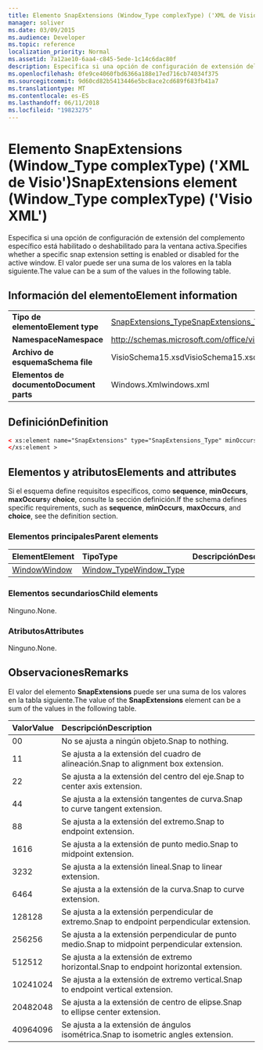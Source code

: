 ```yaml
---
title: Elemento SnapExtensions (Window_Type complexType) ('XML de Visio')
manager: soliver
ms.date: 03/09/2015
ms.audience: Developer
ms.topic: reference
localization_priority: Normal
ms.assetid: 7a12ae10-6aa4-c845-5ede-1c14c6dac80f
description: Especifica si una opción de configuración de extensión del complemento específico está habilitado o deshabilitado para la ventana activa. El valor puede ser una suma de los valores en la tabla siguiente.
ms.openlocfilehash: 0fe9ce4060fbd6366a188e17ed716cb74034f375
ms.sourcegitcommit: 9d60cd82b5413446e5bc8ace2cd689f683fb41a7
ms.translationtype: MT
ms.contentlocale: es-ES
ms.lasthandoff: 06/11/2018
ms.locfileid: "19823275"
---
```

# <a name="snapextensions-element-windowtype-complextype-visio-xml"></a><span data-ttu-id="724a6-104">Elemento SnapExtensions (Window_Type complexType) ('XML de Visio')</span><span class="sxs-lookup"><span data-stu-id="724a6-104">SnapExtensions element (Window_Type complexType) ('Visio XML')</span></span>

<span data-ttu-id="724a6-105">Especifica si una opción de configuración de extensión del complemento específico está habilitado o deshabilitado para la ventana activa.</span><span class="sxs-lookup"><span data-stu-id="724a6-105">Specifies whether a specific snap extension setting is enabled or disabled for the active window.</span></span> <span data-ttu-id="724a6-106">El valor puede ser una suma de los valores en la tabla siguiente.</span><span class="sxs-lookup"><span data-stu-id="724a6-106">The value can be a sum of the values in the following table.</span></span>
  
## <a name="element-information"></a><span data-ttu-id="724a6-107">Información del elemento</span><span class="sxs-lookup"><span data-stu-id="724a6-107">Element information</span></span>

|||
|:-----|:-----|
|<span data-ttu-id="724a6-108">**Tipo de elemento**</span><span class="sxs-lookup"><span data-stu-id="724a6-108">**Element type**</span></span> <br/> |[<span data-ttu-id="724a6-109">SnapExtensions_Type</span><span class="sxs-lookup"><span data-stu-id="724a6-109">SnapExtensions_Type</span></span>](snapextensions_type-complextypevisio-xml.md) <br/> |
|<span data-ttu-id="724a6-110">**Namespace**</span><span class="sxs-lookup"><span data-stu-id="724a6-110">**Namespace**</span></span> <br/> |http://schemas.microsoft.com/office/visio/2012/main  <br/> |
|<span data-ttu-id="724a6-111">**Archivo de esquema**</span><span class="sxs-lookup"><span data-stu-id="724a6-111">**Schema file**</span></span> <br/> |<span data-ttu-id="724a6-112">VisioSchema15.xsd</span><span class="sxs-lookup"><span data-stu-id="724a6-112">VisioSchema15.xsd</span></span>  <br/> |
|<span data-ttu-id="724a6-113">**Elementos de documento**</span><span class="sxs-lookup"><span data-stu-id="724a6-113">**Document parts**</span></span> <br/> |<span data-ttu-id="724a6-114">Windows.Xml</span><span class="sxs-lookup"><span data-stu-id="724a6-114">windows.xml</span></span>  <br/> |
   
## <a name="definition"></a><span data-ttu-id="724a6-115">Definición</span><span class="sxs-lookup"><span data-stu-id="724a6-115">Definition</span></span>

```XML
< xs:element name="SnapExtensions" type="SnapExtensions_Type" minOccurs="0" maxOccurs="1" >
</xs:element >
```

## <a name="elements-and-attributes"></a><span data-ttu-id="724a6-116">Elementos y atributos</span><span class="sxs-lookup"><span data-stu-id="724a6-116">Elements and attributes</span></span>

<span data-ttu-id="724a6-117">Si el esquema define requisitos específicos, como **sequence**, **minOccurs**, **maxOccurs**y **choice**, consulte la sección definición.</span><span class="sxs-lookup"><span data-stu-id="724a6-117">If the schema defines specific requirements, such as **sequence**, **minOccurs**, **maxOccurs**, and **choice**, see the definition section.</span></span> 
  
### <a name="parent-elements"></a><span data-ttu-id="724a6-118">Elementos principales</span><span class="sxs-lookup"><span data-stu-id="724a6-118">Parent elements</span></span>

|<span data-ttu-id="724a6-119">**Element**</span><span class="sxs-lookup"><span data-stu-id="724a6-119">**Element**</span></span>|<span data-ttu-id="724a6-120">**Tipo**</span><span class="sxs-lookup"><span data-stu-id="724a6-120">**Type**</span></span>|<span data-ttu-id="724a6-121">**Descripción**</span><span class="sxs-lookup"><span data-stu-id="724a6-121">**Description**</span></span>|
|:-----|:-----|:-----|
|[<span data-ttu-id="724a6-122">Window</span><span class="sxs-lookup"><span data-stu-id="724a6-122">Window</span></span>](window-element-windows_type-complextypevisio-xml.md) <br/> |[<span data-ttu-id="724a6-123">Window_Type</span><span class="sxs-lookup"><span data-stu-id="724a6-123">Window_Type</span></span>](window_type-complextypevisio-xml.md) <br/> ||
   
### <a name="child-elements"></a><span data-ttu-id="724a6-124">Elementos secundarios</span><span class="sxs-lookup"><span data-stu-id="724a6-124">Child elements</span></span>

<span data-ttu-id="724a6-125">Ninguno.</span><span class="sxs-lookup"><span data-stu-id="724a6-125">None.</span></span>
  
### <a name="attributes"></a><span data-ttu-id="724a6-126">Atributos</span><span class="sxs-lookup"><span data-stu-id="724a6-126">Attributes</span></span>

<span data-ttu-id="724a6-127">Ninguno.</span><span class="sxs-lookup"><span data-stu-id="724a6-127">None.</span></span>
  
## <a name="remarks"></a><span data-ttu-id="724a6-128">Observaciones</span><span class="sxs-lookup"><span data-stu-id="724a6-128">Remarks</span></span>

<span data-ttu-id="724a6-129">El valor del elemento **SnapExtensions** puede ser una suma de los valores en la tabla siguiente.</span><span class="sxs-lookup"><span data-stu-id="724a6-129">The value of the **SnapExtensions** element can be a sum of the values in the following table.</span></span> 
  
|<span data-ttu-id="724a6-130">**Valor**</span><span class="sxs-lookup"><span data-stu-id="724a6-130">**Value**</span></span>|<span data-ttu-id="724a6-131">**Descripción**</span><span class="sxs-lookup"><span data-stu-id="724a6-131">**Description**</span></span>|
|:-----|:-----|
|<span data-ttu-id="724a6-132">0</span><span class="sxs-lookup"><span data-stu-id="724a6-132">0</span></span>  <br/> |<span data-ttu-id="724a6-133">No se ajusta a ningún objeto.</span><span class="sxs-lookup"><span data-stu-id="724a6-133">Snap to nothing.</span></span>  <br/> |
|<span data-ttu-id="724a6-134">1</span><span class="sxs-lookup"><span data-stu-id="724a6-134">1</span></span>  <br/> |<span data-ttu-id="724a6-135">Se ajusta a la extensión del cuadro de alineación.</span><span class="sxs-lookup"><span data-stu-id="724a6-135">Snap to alignment box extension.</span></span>  <br/> |
|<span data-ttu-id="724a6-136">2</span><span class="sxs-lookup"><span data-stu-id="724a6-136">2</span></span>  <br/> |<span data-ttu-id="724a6-137">Se ajusta a la extensión del centro del eje.</span><span class="sxs-lookup"><span data-stu-id="724a6-137">Snap to center axis extension.</span></span>  <br/> |
|<span data-ttu-id="724a6-138">4</span><span class="sxs-lookup"><span data-stu-id="724a6-138">4</span></span>  <br/> |<span data-ttu-id="724a6-139">Se ajusta a la extensión tangentes de curva.</span><span class="sxs-lookup"><span data-stu-id="724a6-139">Snap to curve tangent extension.</span></span>  <br/> |
|<span data-ttu-id="724a6-140">8</span><span class="sxs-lookup"><span data-stu-id="724a6-140">8</span></span>  <br/> |<span data-ttu-id="724a6-141">Se ajusta a la extensión del extremo.</span><span class="sxs-lookup"><span data-stu-id="724a6-141">Snap to endpoint extension.</span></span>  <br/> |
|<span data-ttu-id="724a6-142">16</span><span class="sxs-lookup"><span data-stu-id="724a6-142">16</span></span>  <br/> |<span data-ttu-id="724a6-143">Se ajusta a la extensión de punto medio.</span><span class="sxs-lookup"><span data-stu-id="724a6-143">Snap to midpoint extension.</span></span>  <br/> |
|<span data-ttu-id="724a6-144">32</span><span class="sxs-lookup"><span data-stu-id="724a6-144">32</span></span>  <br/> |<span data-ttu-id="724a6-145">Se ajusta a la extensión lineal.</span><span class="sxs-lookup"><span data-stu-id="724a6-145">Snap to linear extension.</span></span>  <br/> |
|<span data-ttu-id="724a6-146">64</span><span class="sxs-lookup"><span data-stu-id="724a6-146">64</span></span>  <br/> |<span data-ttu-id="724a6-147">Se ajusta a la extensión de la curva.</span><span class="sxs-lookup"><span data-stu-id="724a6-147">Snap to curve extension.</span></span>  <br/> |
|<span data-ttu-id="724a6-148">128</span><span class="sxs-lookup"><span data-stu-id="724a6-148">128</span></span>  <br/> |<span data-ttu-id="724a6-149">Se ajusta a la extensión perpendicular de extremo.</span><span class="sxs-lookup"><span data-stu-id="724a6-149">Snap to endpoint perpendicular extension.</span></span>  <br/> |
|<span data-ttu-id="724a6-150">256</span><span class="sxs-lookup"><span data-stu-id="724a6-150">256</span></span>  <br/> |<span data-ttu-id="724a6-151">Se ajusta a la extensión perpendicular de punto medio.</span><span class="sxs-lookup"><span data-stu-id="724a6-151">Snap to midpoint perpendicular extension.</span></span>  <br/> |
|<span data-ttu-id="724a6-152">512</span><span class="sxs-lookup"><span data-stu-id="724a6-152">512</span></span>  <br/> |<span data-ttu-id="724a6-153">Se ajusta a la extensión de extremo horizontal.</span><span class="sxs-lookup"><span data-stu-id="724a6-153">Snap to endpoint horizontal extension.</span></span>  <br/> |
|<span data-ttu-id="724a6-154">1024</span><span class="sxs-lookup"><span data-stu-id="724a6-154">1024</span></span>  <br/> |<span data-ttu-id="724a6-155">Se ajusta a la extensión de extremo vertical.</span><span class="sxs-lookup"><span data-stu-id="724a6-155">Snap to endpoint vertical extension.</span></span>  <br/> |
|<span data-ttu-id="724a6-156">2048</span><span class="sxs-lookup"><span data-stu-id="724a6-156">2048</span></span>  <br/> |<span data-ttu-id="724a6-157">Se ajusta a la extensión de centro de elipse.</span><span class="sxs-lookup"><span data-stu-id="724a6-157">Snap to ellipse center extension.</span></span>  <br/> |
|<span data-ttu-id="724a6-158">4096</span><span class="sxs-lookup"><span data-stu-id="724a6-158">4096</span></span>  <br/> |<span data-ttu-id="724a6-159">Se ajusta a la extensión de ángulos isométrica.</span><span class="sxs-lookup"><span data-stu-id="724a6-159">Snap to isometric angles extension.</span></span>  <br/> |
   

